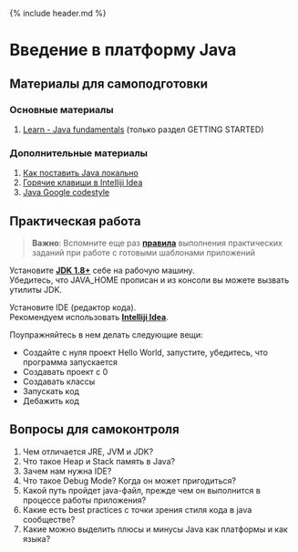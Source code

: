 {% include header.md %}

Введение в платформу Java
====================

Материалы для самоподготовки
---------------------
### Основные материалы
1. [Learn - Java fundamentals](https://learn.by/courses/course-v1:EPAM+JF+ext1/about) (только раздел GETTING STARTED)

### Дополнительные материалы
1. [Как поставить Java локально](https://www.w3schools.com/java/java_getstarted.asp)
1. [Горячие клавиши в Intelliji Idea](./Intelliji_idea_shortcuts.pdf)
1. [Java Google codestyle](https://google.github.io/styleguide/javaguide.html)

Практическая работа
---------------------
>**Важно**: Вспомните еще раз **[правила]({{site.materialsurl}}general/practical_tasks_completing_rules)** выполнения практических заданий при работе с готовыми шаблонами приложений

Установите **[JDK 1.8+](https://www.oracle.com/technetwork/java/javase/downloads/jdk8-downloads-2133151.html)** себе 
на рабочую машину.  
Убедитесь, что JAVA_HOME прописан и из консоли вы можете вызвать утилиты JDK. 

Установите IDE (редактор кода).  
Рекомендуем использовать **[Intelliji Idea](https://www.jetbrains.com/idea/)**.

Поупражняйтесь в нем делать следующие вещи:
+ Создайте с нуля проект Hello World, запустите, убедитесь, что программа запускается
+ Создавать проект с 0
+ Создавать классы
+ Запускать код
+ Дебажить код

Вопросы для самоконтроля
---------------------
1. Чем отличается JRE, JVM и JDK?
1. Что такое Heap и Stack память в Java?
1. Зачем нам нужна IDE?
1. Что такое Debug Mode? Когда он может пригодиться?
1. Какой путь пройдет java-файл, прежде чем он выполнится в процессе работы приложения?
1. Какие есть best practices с точки зрения стиля кода в java сообществе?
1. Какие можно выделить плюсы и минусы Java как платформы и как языка?